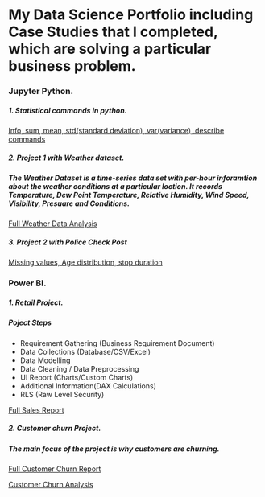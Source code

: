 # My Data Science Portfolio including Case Studies that I completed, which are solving a particular business problem.
### Jupyter Python.
##### 1. Statistical commands in python.
[Info, sum, mean, std(standard deviation), var(variance), describe commands](https://github.com/NataliaMak20/Data-Analysis-Science-Work/tree/main/statistical%20analysis)
##### 2. Project 1 with Weather dataset. 
##### The Weather Dataset is a time-series data set with per-hour inforamtion about the weather conditions at a particular loction. It records Temperature, Dew Point Temperature, Relative Humidity, Wind Speed, Visibility, Presuare and Conditions.
[Full Weather Data Analysis](https://github.com/NataliaMak20/Data-Analysis-Science-Work/blob/main/Weather%20Data%20Analysis/Weather%20Data%20Analysis.ipynb)
##### 3. Project 2 with Police Check Post
[Missing values, Age distribution, stop duration](https://github.com/NataliaMak20/Data-Analysis-Science-Work/blob/main/Police%20Data%20Analysis/Police%20Check%20Post%20Data%20Analysis.ipynb)
### Power BI.
##### 1. Retail Project.
##### Poject Steps
- Requirement Gathering (Business Requirement Document)
- Data Collections (Database/CSV/Excel)
- Data Modelling
- Data Cleaning / Data Preprocessing
- UI Report (Charts/Custom Charts)
- Additional Information(DAX Calculations)
- RLS (Raw Level Security)

[Full Sales Report](https://github.com/NataliaMak20/Data-Analysis-Science-Work/blob/main/PowerBI/Retail%20Report/Retail%20Project.pdf)

##### 2. Customer churn Project.
##### The main focus of the project is why customers are churning. 
[Full Customer Churn Report](https://github.com/NataliaMak20/Data-Analysis-Science-Work/blob/main/PowerBI/Customer%20Churn%20Project/Customer%20Churn%20Analysis%20Project.pdf)

[Customer Churn Analysis](https://github.com/NataliaMak20/Data-Analysis-Science-Work/blob/main/PowerBI/Customer%20Churn%20Analysis.pdf)
